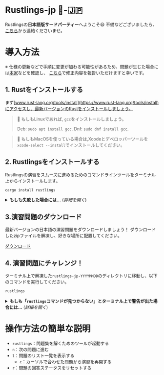 # Rustlings-jp 🦀-🇯🇵

Rustlingsの**日本語版サードパーティー**へようこそ😃
不備などございましたら、[こちら](https://github.com/sotanengel/rustlings-jp/issues)から連絡くださいませ。


# 導入方法
※ 仕様の更新などで手順に変更が加わる可能性があるため、問題が生じた場合には[本家](https://github.com/rust-lang/rustlings/blob/main)などを確認し、
[こちら](https://github.com/sotanengel/rustlings-jp/issues)で修正内容を報告いただけますと幸いです。


## 1. Rustをインストールする
まず[www.rust-lang.org/tools/install](https://www.rust-lang.org/tools/install)にアクセスし、最新バージョンのRustをインストールしましょう。

> 🐧 もしもLinuxであれば, `gcc`をインストールしましょう。
>
> Deb: `sudo apt install gcc`.
> Dnf: `sudo dnf install gcc`.

> 🍎 もしもMacOSを使っている場合は,Xcodeとデベロッパーツールを`xcode-select --install`でインストールしてください。


## 2. Rustlingsをインストールする
Rustlingsの演習をスムーズに進めるためのコマンドラインツールをターミナル上からインストールします。


```bash
cargo install rustlings
```

<details>
<summary><strong>もしも失敗した場合には…</strong> (<em>詳細を開く</em>)</summary>

- `rustup update`コマンドで最新バージョンのRustか確認してください
- `--locked`フラグを利用してみてください、こんな感じで→`cargo install rustlings --locked`
- もしくは[本家のissue](https://github.com/rust-lang/rustlings/issues/new)で報告してください

</details>


## 3.演習問題のダウンロード
最新バージョンの日本語の演習問題をダウンロードしましょう！
ダウンロードしたzipファイルを解凍し、好きな場所に配置してください。

[ダウンロード](https://github.com/sotanengel/rustlings-jp/tree/20240829)

## 4. 演習問題にチャレンジ！
ターミナル上で解凍した`rustlings-jp-YYYYMMDD`のディレクトリに移動し、以下のコマンドを実行してください。


```bash
rustlings
```


<details>
<summary><strong>もしも「<code>rustlings</code>コマンドが見つからない」とターミナル上で警告が出た場合には…</strong> (<em>詳細を開く</em>)</summary>


もしもLinux系を使っており、Rustをパッケージマネージャーでインストールしていた場合には、
Cargoが`~/.cargo/bin`にダウンロードされているものの、
 `~/.cargo/bin`が`PATH`の環境変数に入っていない可能性があります。

解決方法としては、

- 手動で`~/.cargo/bin`を`PATH`に追加する
- Rustをアンインストールし、`rustup`: https://www.rust-lang.org/tools/install でインストールする

</details>


# 操作方法の簡単な説明
- `rustlings`：問題集を解くためのツールが起動する
- `n`：次の問題に進む
- `l`：問題のリスト一覧を表示する
  - `c`：カーソルで合わせた問題から演習を再開する
- `r`：問題の回答ステータスをリセットする
